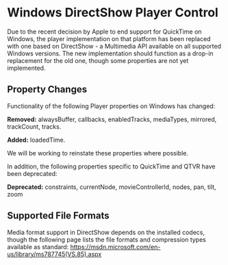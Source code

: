 # Windows DirectShow Player Control

Due to the recent decision by Apple to end support for QuickTime on Windows, the player implementation on that platform has been replaced with one based on DirectShow - a Multimedia API available on all supported Windows versions.
The new implementation should function as a drop-in replacement for the old one, though some properties are not yet implemented.

## Property Changes
Functionality of the following Player properties on Windows has changed:

**Removed:** alwaysBuffer, callbacks, enabledTracks, mediaTypes, mirrored, trackCount, tracks.

**Added:** loadedTime.

We will be working to reinstate these properties where possible.

In addition, the following properties specific to QuickTime and QTVR have been deprecated:

**Deprecated:** constraints, currentNode, movieControllerId, nodes, pan, tilt, zoom

## Supported File Formats

Media format support in DirectShow depends on the installed codecs, though the following page lists the file formats and compression types available as standard: https://msdn.microsoft.com/en-us/library/ms787745(VS.85).aspx
